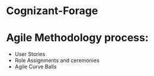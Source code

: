 # Cognizant-Forage

<p><h1>Agile Methodology process:</h1></p>
<ul><li>User Stories</li>
<li>Role Assignments and ceremonies</li>
<li>Agile Curve Balls</li></ul>
